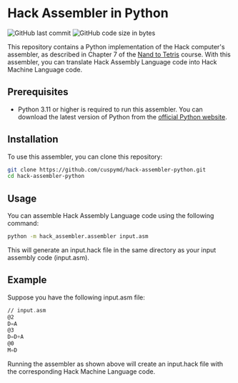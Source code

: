 # Hack Assembler in Python

![GitHub last commit](https://img.shields.io/github/last-commit/cuspymd/hack-assembler-python)
![GitHub code size in bytes](https://img.shields.io/github/languages/code-size/cuspymd/hack-assembler-python)

This repository contains a Python implementation of the Hack computer's assembler, as described in Chapter 7 of the [Nand to Tetris](https://www.nand2tetris.org/) course. With this assembler, you can translate Hack Assembly Language code into Hack Machine Language code.

## Prerequisites

- Python 3.11 or higher is required to run this assembler. You can download the latest version of Python from the [official Python website](https://www.python.org/downloads/).

## Installation

To use this assembler, you can clone this repository:

```bash
git clone https://github.com/cuspymd/hack-assembler-python.git
cd hack-assembler-python
```

## Usage

You can assemble Hack Assembly Language code using the following command:

```bash
python -m hack_assembler.assembler input.asm
```

This will generate an input.hack file in the same directory as your input assembly code (input.asm).

## Example

Suppose you have the following input.asm file:

```asm
// input.asm
@2
D=A
@3
D=D+A
@0
M=D
```

Running the assembler as shown above will create an input.hack file with the corresponding Hack Machine Language code.
